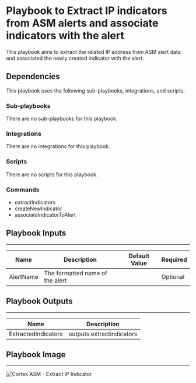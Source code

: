 # Playbook to Extract IP indicators from ASM alerts and associate indicators with the alert

This playbook aims to extract the related IP address from ASM alert data and associated the newly created indicator with the alert. 

## Dependencies
This playbook uses the following sub-playbooks, integrations, and scripts.

### Sub-playbooks
There are no sub-playbooks for this playbook.

### Integrations
There are no integrations for this playbook.

### Scripts
There are no scripts for this playbook.

### Commands
* extractIndicators
* createNewIndicator
* associateIndicatorToAlert

## Playbook Inputs
---
| **Name** | **Description** | **Default Value** | **Required** |
| --- | --- | --- | --- |
| AlertName | The formatted name of the alert | | Optional |


## Playbook Outputs
---
| **Name** | **Description** |
| --- | --- |
| ExtractedIndicators | outputs.extractindicators |

## Playbook Image
---
![Cortex ASM - Extract IP Indicator](https://raw.githubusercontent.com/cvescan/cvescan/15935bbaa183dd38239aada567b1eb7cbae9b704/Packs/CortexAttackSurfaceManagement/doc_files/Cortex_ASM_-_Extract_IP_Indicator.png)